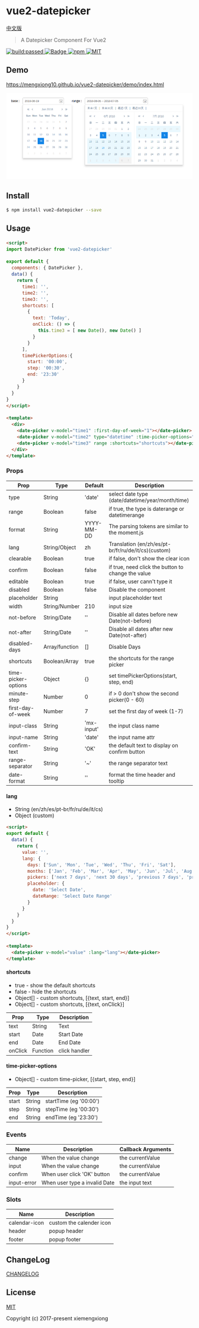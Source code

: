 # vue2-datepicker

[中文版](https://github.com/mengxiong10/vue2-datepicker/blob/master/README.zh-CN.md)

> A Datepicker Component For Vue2

<a href="https://travis-ci.org/mengxiong10/vue2-datepicker">
  <img src="https://travis-ci.org/mengxiong10/vue2-datepicker.svg?branch=master" alt="build:passed">
</a>
<a href="https://coveralls.io/github/mengxiong10/vue2-datepicker">
  <img src="https://coveralls.io/repos/github/mengxiong10/vue2-datepicker/badge.svg?branch=master&service=github" alt="Badge">
</a>
<a href="https://www.npmjs.com/package/vue2-datepicker">
  <img src="https://img.shields.io/npm/v/vue2-datepicker.svg" alt="npm">
</a>
<a href="LICENSE">
  <img src="https://img.shields.io/badge/License-MIT-yellow.svg" alt="MIT">
</a>

## Demo
<https://mengxiong10.github.io/vue2-datepicker/demo/index.html>

![image](https://github.com/mengxiong10/vue2-datepicker/raw/master/screenshot/demo.PNG)

## Install

```bash
$ npm install vue2-datepicker --save
```

## Usage

```html
<script>
import DatePicker from 'vue2-datepicker'

export default {
  components: { DatePicker },
  data() {
    return {
      time1: '',
      time2: '',
      time3: '',
      shortcuts: [
        {
          text: 'Today',
          onClick: () => {
            this.time3 = [ new Date(), new Date() ]
          }
        }
      ],
      timePickerOptions:{
        start: '00:00',
        step: '00:30',
        end: '23:30'
      }
    }
  }
}
</script>

<template>
  <div>
    <date-picker v-model="time1" :first-day-of-week="1"></date-picker>
    <date-picker v-model="time2" type="datetime" :time-picker-options="timePickerOptions"></date-picker>
    <date-picker v-model="time3" range :shortcuts="shortcuts"></date-picker>
  </div>
</template>
```
### Props

| Prop                | Type          | Default     | Description                                         |
|---------------------|---------------|-------------|-----------------------------------------------------|
| type                | String        | 'date'      | select date type (date/datetime/year/month/time)    |
| range               | Boolean       | false       | if true, the type is daterange or datetimerange     |
| format              | String        | YYYY-MM-DD  | The parsing tokens are similar to the moment.js     |
| lang                | String/Object | zh          | Translation (en/zh/es/pt-br/fr/ru/de/it/cs)(custom) |
| clearable           | Boolean       | true        | if false, don't show the clear icon                 |
| confirm             | Boolean       | false       | if true, need click the button to change the value  |
| editable            | Boolean       | true        | if false, user cann't type it                       |
| disabled            | Boolean       | false       | Disable the component                               |
| placeholder         | String        |             | input placeholder text                              |
| width               | String/Number | 210         | input size                                          |
| not-before          | String/Date   | ''          | Disable all dates before new Date(not-before)       |
| not-after           | String/Date   | ''          | Disable all dates after new Date(not-after)         |
| disabled-days       | Array/function| []          | Disable Days                                        |
| shortcuts           | Boolean/Array | true        | the shortcuts for the range picker                  |
| time-picker-options | Object        | {}          | set timePickerOptions(start, step, end)             |
| minute-step         | Number        | 0           | if > 0 don't show the second picker(0 - 60)         |
| first-day-of-week   | Number        | 7           | set the first day of week (1-7)                     |
| input-class         | String        | 'mx-input'  | the input class name                                |
| input-name          | String        | 'date'      | the input name attr                                 |
| confirm-text        | String        | 'OK'        | the default text to display on confirm button       |
| range-separator     | String        | '~'         | the range separator text                            |
| date-format         | String        | ''          | format the time header and tooltip                  |


#### lang
* String (en/zh/es/pt-br/fr/ru/de/it/cs)
* Object (custom)

```html
<script>
export default {
  data() {
    return {
      value: '',
      lang: {
        days: ['Sun', 'Mon', 'Tue', 'Wed', 'Thu', 'Fri', 'Sat'],
        months: ['Jan', 'Feb', 'Mar', 'Apr', 'May', 'Jun', 'Jul', 'Aug', 'Sep', 'Oct', 'Nov', 'Dec'],
        pickers: ['next 7 days', 'next 30 days', 'previous 7 days', 'previous 30 days'],
        placeholder: {
          date: 'Select Date',
          dateRange: 'Select Date Range'
        }
      }
    }
  }
}
</script>

<template>
  <date-picker v-model="value" :lang="lang"></date-picker>
</template>

```

#### shortcuts
* true -      show the default shortcuts
* false -     hide the shortcuts
* Object[] -  custom shortcuts, [{text, start, end}]
* Object[] -  custom shortcuts, [{text, onClick}]

| Prop            | Type          |  Description           |
|-----------------|---------------|------------------------|
| text            | String        | Text                   |
| start           | Date          | Start Date             |
| end             | Date          | End Date               |
| onClick         | Function      | click handler          |

#### time-picker-options
* Object[] -  custom time-picker, [{start, step, end}]

| Prop            | Type          |  Description           |
|-----------------|---------------|------------------------|
| start           | String        | startTime (eg '00:00') |
| step            | String        | stepTime  (eg '00:30') |
| end             | String        | endTime   (eg '23:30') |


### Events
| Name            | Description                  |  Callback Arguments    |
|-----------------|------------------------------|------------------------|
| change          | When the value change        | the currentValue       |
| input           | When the value change        | the currentValue       |
| confirm         | When user click 'OK' button  | the currentValue       |
| input-error     | When user type a invalid Date| the input text         |

### Slots

| Name            | Description              |
|-----------------|--------------------------|     
| calendar-icon   | custom the calender icon |
| header          | popup header             |
| footer          | popup footer             |

## ChangeLog 

[CHANGELOG](CHANGELOG.md)


## License

[MIT](https://github.com/mengxiong10/vue2-datepicker/blob/master/LICENSE)

Copyright (c) 2017-present xiemengxiong
